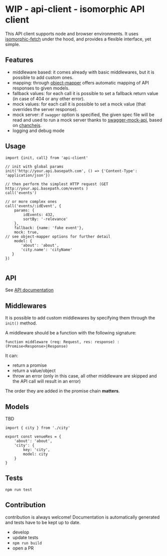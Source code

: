 # WIP - api-client - isomorphic API client

This API client supports node and browser environments.
It uses [isomorphic-fetch](https://github.com/matthew-andrews/isomorphic-fetch) under the hood,
and provides a flexible interface, yet simple.

## Features

* middleware based: it comes already with basic middlewares, but it is
possible to add custom ones.
* mapping: through [object-mapper](https://github.com/wankdanker/node-object-mapper)
offers automatic mapping of API responses to given models.
* fallback values: for each call it is possible to set a fallback return
value (in case of 404 or any other error).
* mock values: for each call it is possible to set a mock value (that overrides
the server response).
* mock server: if `swagger` option is specified, the given spec file will
be read and used to run a mock server thanks to [swagger-mock-api](https://github.com/dzdrazil/swagger-mock-api),
based on [chanchejs](http://chancejs.com/).
* logging and debug mode

## Usage


```
import {init, call} from 'api-client'

// init with global params
init('http://your.api.basepath.com', () => {'Content-Type': 'application/json'})

// then perform the simplest HTTP request (GET http://your.api.basepath.com/events )
call('events')

// or more complex ones
call('events/:idEvent', {
    params: {
        idEvents: 432,
        sortBy: '-relevance'
    },
    fallback: {name: 'fake event'},
    mock: true,
// see object-mapper options for further detail
    model: {
       'about': 'about',
       'city.name': 'cityName'
   }
})


```

## API

See [API documentation](API.md)

## Middlewares

It is possible to add custom middlewares by specifying them through the `init()`
method.

A middleware should be a function with the following signature:
```
function middleware (req: Request, res: response) : (Promise<Response>|Response)
```

It can:

* return a promise
* return a value/object
* throw an error (only in this case, all other middleware are skipped and
the API call will result in an error)

The order they are added in the promise chain **matters**.

## Models

TBD

```
import { city } from './city'

export const venueRes = {
    'about': 'about',
    'city': {
        key: 'city',
        model: city
    }
}
```

## Tests

```
npm run test
```

## Contribution

contribution is always welcome! Documentation is automatically generated
and tests have to be kept up to date.

* develop
* update tests
* `npm run build`
* open a PR
